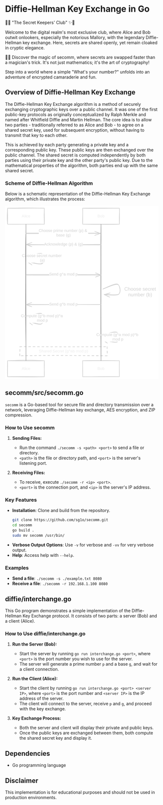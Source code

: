 # Diffie-Hellman Key Exchange in Go

🔐✨ "The Secret Keepers' Club" ✨🔐

Welcome to the digital realm's most exclusive club, where Alice and Bob outwit onlookers, especially the notorious Mallory, with the legendary Diffie-Hellman key exchange. Here, secrets are shared openly, yet remain cloaked in cryptic elegance.

🎩🐇 Discover the magic of secomm, where secrets are swapped faster than a magician's trick. It's not just mathematics; it's the art of cryptography!

Step into a world where a simple "What's your number?" unfolds into an adventure of encrypted camaraderie and fun.

## Overview of Diffie-Hellman Key Exchange
The Diffie-Hellman Key Exchange algorithm is a method of securely exchanging cryptographic keys over a public channel. It was one of the first public-key protocols as originally conceptualized by Ralph Merkle and named after Whitfield Diffie and Martin Hellman. The core idea is to allow two parties - traditionally referred to as Alice and Bob - to agree on a shared secret key, used for subsequent encryption, without having to transmit that key to each other.

This is achieved by each party generating a private key and a corresponding public key. These public keys are then exchanged over the public channel. The shared secret is computed independently by both parties using their private key and the other party's public key. Due to the mathematical properties of the algorithm, both parties end up with the same shared secret.

### Scheme of Diffie-Hellman Algorithm
Below is a schematic representation of the Diffie-Hellman Key Exchange algorithm, which illustrates the process:

![Diffie-Hellman Key Exchange](diffie/diffie.png)

## secomm/src/secomm.go

`secomm` is a Go-based tool for secure file and directory transmission over a network, leveraging Diffie-Hellman key exchange, AES encryption, and ZIP compression.

### How to Use secomm

1. **Sending Files:**
   - Run the command `./secomm -s <path> <port>` to send a file or directory.
   - `<path>` is the file or directory path, and `<port>` is the server's listening port.

2. **Receiving Files:**
   - To receive, execute `./secomm -r <ip> <port>`.
   - `<port>` is the connection port, and `<ip>` is the server's IP address.

### Key Features
- **Installation**: Clone and build from the repository. 
  ```bash
  git clone https://github.com/sg1o/secomm.git
  cd secomm
  go build .
  sudo mv secomm /usr/bin/
  ```
- **Verbose Output Options**: Use `-v` for verbose and `-vv` for very verbose output.
- **Help**: Access help with `--help`.

### Examples
- **Send a file**: `./secomm -s ./example.txt 8080`
- **Receive a file**: `./secomm -r 192.168.1.100 8080`

## diffie/interchange.go
This Go program demonstrates a simple implementation of the Diffie-Hellman Key Exchange protocol. It consists of two parts: a server (Bob) and a client (Alice).

### How to Use diffie/interchange.go
1. **Run the Server (Bob):**
   - Start the server by running `go run interchange.go <port>`, where `<port>` is the port number you wish to use for the server.
   - The server will generate a prime number `p` and a base `g`, and wait for a client connection.

2. **Run the Client (Alice):**
   - Start the client by running `go run interchange.go <port> <server IP>`, where `<port>` is the port number and `<server IP>` is the IP address of the server.
   - The client will connect to the server, receive `p` and `g`, and proceed with the key exchange.

3. **Key Exchange Process:**
   - Both the server and client will display their private and public keys.
   - Once the public keys are exchanged between them, both compute the shared secret key and display it.

## Dependencies
- Go programming language

## Disclaimer
This implementation is for educational purposes and should not be used in production environments.
